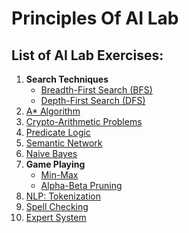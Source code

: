 # Principles Of AI Lab

## List of AI Lab Exercises:

1. **Search Techniques**
    - [Breadth-First Search (BFS)](./Programs/BFS(breath).py)
    - [Depth-First Search (DFS)](./Programs/DFS(depth).py)
2. [A* Algorithm](./Programs/A_star.py)
3. [Crypto-Arithmetic Problems](./Programs/cryto_arthrmatic.py)
4. [Predicate Logic](./Programs/predicate-logic.py)
5. [Semantic Network](./Programs/sematic_net.py)
6. [Naive Bayes](./Programs/Naive_Bayes.py)
7. **Game Playing**
    - [Min-Max](./Programs/min_max.py)
    - [Alpha-Beta Pruning](./Programs/alpha_beta_pruning.py)
8. [NLP: Tokenization](./Programs/NLP_token.py)
9. [Spell Checking](./Programs/spell_check.py)
10. [Expert System](./Programs/expert_system.py)

